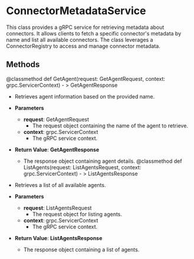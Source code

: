 # ConnectorMetadataService

This class provides a gRPC service for retrieving metadata about connectors. It allows clients to fetch a specific connector&#x27;s metadata by name and list all available connectors. The class leverages a ConnectorRegistry to access and manage connector metadata.



## Methods
@classmethod
def GetAgent(request: GetAgentRequest, context: grpc.ServicerContext) - > GetAgentResponse
-  Retrieves agent information based on the provided name.
- **Parameters**

  - **request**: GetAgentRequest
    - The request object containing the name of the agent to retrieve.
  - **context**: grpc.ServicerContext
    - The gRPC service context.

- **Return Value**:
**GetAgentResponse**
  - The response object containing agent details.
@classmethod
def ListAgents(request: ListAgentsRequest, context: grpc.ServicerContext) - > ListAgentsResponse
-  Retrieves a list of all available agents.
- **Parameters**

  - **request**: ListAgentsRequest
    - The request object for listing agents.
  - **context**: grpc.ServicerContext
    - The gRPC service context.

- **Return Value**:
**ListAgentsResponse**
  - The response object containing a list of agents.
